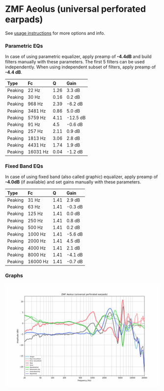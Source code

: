 # ZMF Aeolus (universal perforated earpads)
See [usage instructions](https://github.com/jaakkopasanen/AutoEq#usage) for more options and info.

### Parametric EQs
In case of using parametric equalizer, apply preamp of **-4.4dB** and build filters manually
with these parameters. The first 5 filters can be used independently.
When using independent subset of filters, apply preamp of **-4.4 dB**.

| Type    | Fc       |    Q | Gain     |
|:--------|:---------|:-----|:---------|
| Peaking | 22 Hz    | 1.26 | 3.3 dB   |
| Peaking | 30 Hz    | 0.16 | 0.2 dB   |
| Peaking | 968 Hz   | 2.39 | -6.2 dB  |
| Peaking | 3481 Hz  | 0.86 | 5.0 dB   |
| Peaking | 5759 Hz  | 4.11 | -12.5 dB |
| Peaking | 91 Hz    | 4.5  | -0.6 dB  |
| Peaking | 257 Hz   | 2.11 | 0.9 dB   |
| Peaking | 1813 Hz  | 3.06 | 2.8 dB   |
| Peaking | 4431 Hz  | 1.74 | 1.9 dB   |
| Peaking | 16031 Hz | 0.04 | -1.2 dB  |

### Fixed Band EQs
In case of using fixed band (also called graphic) equalizer, apply preamp of **-4.0dB**
(if available) and set gains manually with these parameters.

| Type    | Fc       |    Q | Gain    |
|:--------|:---------|:-----|:--------|
| Peaking | 31 Hz    | 1.41 | 2.9 dB  |
| Peaking | 63 Hz    | 1.41 | -0.3 dB |
| Peaking | 125 Hz   | 1.41 | 0.0 dB  |
| Peaking | 250 Hz   | 1.41 | 0.8 dB  |
| Peaking | 500 Hz   | 1.41 | 0.2 dB  |
| Peaking | 1000 Hz  | 1.41 | -5.6 dB |
| Peaking | 2000 Hz  | 1.41 | 4.5 dB  |
| Peaking | 4000 Hz  | 1.41 | 2.1 dB  |
| Peaking | 8000 Hz  | 1.41 | -4.1 dB |
| Peaking | 16000 Hz | 1.41 | -0.7 dB |

### Graphs
![](./ZMF%20Aeolus%20(universal%20perforated%20earpads).png)